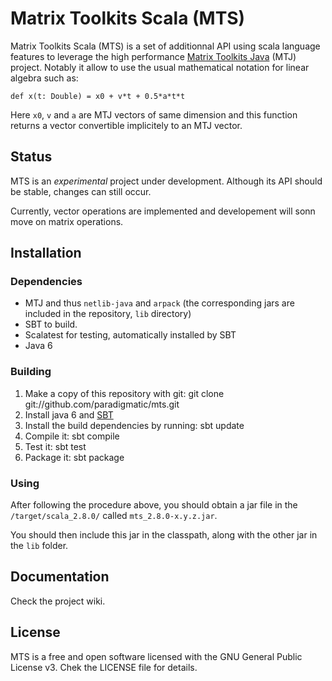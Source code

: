 Matrix Toolkits Scala (MTS)
==============================

Matrix Toolkits Scala (MTS) is a set of additionnal API using scala language features to leverage the high performance [Matrix Toolkits Java](http://code.google.com/p/matrix-toolkits-java/) (MTJ) project. Notably it allow to use the usual mathematical notation for linear algebra such as:

    def x(t: Double) = x0 + v*t + 0.5*a*t*t

Here `x0`, `v` and `a` are MTJ vectors of same dimension and this function returns a vector convertible implicitely to an MTJ vector.


Status
------

MTS is an *experimental* project under development. Although its API should be stable, changes can still occur.

Currently, vector operations are implemented and developement will sonn move on matrix operations.

Installation
------------

### Dependencies ###

  * MTJ and thus `netlib-java` and `arpack` (the corresponding jars are included in the repository, `lib` directory)
  * SBT to build.
  * Scalatest for testing, automatically installed by SBT
  * Java 6

### Building ###

  1. Make a copy of this repository with git:
    git clone git://github.com/paradigmatic/mts.git
  2. Install java 6 and [SBT](http://code.google.com/p/simple-build-tool/wiki/Setup)
  3. Install the build dependencies by running:
    sbt update
  4. Compile it:
    sbt compile
  5. Test it:
    sbt test
  6. Package it:
    sbt package

### Using ###

After following the procedure above, you should obtain a jar file in the `/target/scala_2.8.0/` called `mts_2.8.0-x.y.z.jar`.

You should then include this jar in the classpath, along with the other jar in the `lib` folder.

Documentation
-------------

Check the project wiki.

License
-------

MTS is a free and open software licensed with the GNU General Public License v3. Chek the LICENSE file for details.



